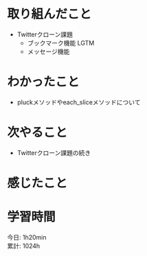 # 取り組んだこと       
- Twitterクローン課題
  - ブックマーク機能 LGTM
  - メッセージ機能
# わかったこと 
- pluckメソッドやeach_sliceメソッドについて  
# 次やること  
- Twitterクローン課題の続き  
# 感じたこと  

# 学習時間 
今日: 1h20min                      
累計: 1024h                    
